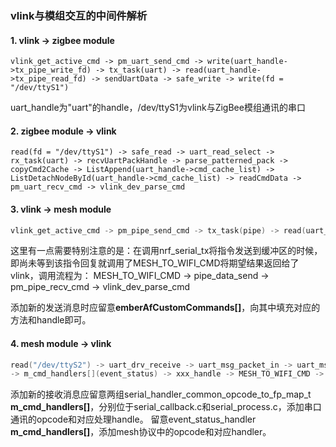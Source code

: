 ### vlink与模组交互的中间件解析

#### 1. vlink -> zigbee module

```
vlink_get_active_cmd -> pm_uart_send_cmd -> write(uart_handle->tx_pipe_write_fd) -> tx_task(uart) -> read(uart_handle->tx_pipe_read_fd) -> sendUartData -> safe_write -> write(fd = "/dev/ttyS1")
```

uart_handle为"uart"的handle，/dev/ttyS1为vlink与ZigBee模组通讯的串口



#### 2. zigbee module -> vlink

```
read(fd = "/dev/ttyS1") -> safe_read -> uart_read_select -> rx_task(uart) -> recvUartPackHandle -> parse_patterned_pack -> copyCmd2Cache -> ListAppend(uart_handle->cmd_cache_list) -> ListDetachNodeById(uart_handle->cmd_cache_list) -> readCmdData -> pm_uart_recv_cmd -> vlink_dev_parse_cmd

```



#### 3. vlink -> mesh module

```c
vlink_get_active_cmd -> pm_pipe_send_cmd -> tx_task(pipe) -> read(uart_handle->tx_pipe_read_fd) -> sendUartData -> safe_write -> write(dev_tx_write_fd) -> cli_process -> emberProcessCommandString -> emberSerialReadByte(dev_rx_read_fd) -> callCommandAction -> emberCommandActionHandler -> emberCommandTable[] -> emberAfCustomCommands[] -> xxx_handle -> nrf_mesh_packet_send -> nrf_serial_tx -> uart_msg_enqueue -> uart_msg_dequeue -> uart_drv_send -> write("/dev/ttyS2")
```

这里有一点需要特别注意的是：在调用nrf_serial_tx将指令发送到缓冲区的时候，即尚未等到该指令回复就调用了MESH_TO_WIFI_CMD将期望结果返回给了vlink，调用流程为：
MESH_TO_WIFI_CMD -> pipe_data_send -> pm_pipe_recv_cmd -> vlink_dev_parse_cmd


添加新的发送消息时应留意**emberAfCustomCommands[]**，向其中填充对应的方法和handle即可。



#### 4. mesh module -> vlink

```c
read("/dev/ttyS2") -> uart_drv_receive -> uart_msg_packet_in -> uart_msg_enqueue(rx) -> uart_msg_dequeue(rx) -> serial_handler_common_rx -> m_cmd_handlers[](Serial) ->xxx_handle(handle_cmd_mesh_message_received_unicast)
-> m_cmd_handlers[](event_status) -> xxx_handle -> MESH_TO_WIFI_CMD -> pipe_data_send -> rx_task(pipe) -> uart_read_select -> recvUartPackHandle -> parse_patterned_pack -> copyCmd2Cache -> ListAppend(uart_handle->cmd_cache_list) -> ListDetachNodeById(uart_handle->cmd_cache_list) -> readCmdData -> pm_pipe_recv_cmd -> vlink_dev_parse_cmd
```

添加新的接收消息应留意两组serial_handler_common_opcode_to_fp_map_t **m_cmd_handlers[]**，分别位于serial_callback.c和serial_process.c，添加串口通讯的opcode和对应处理handle。 留意event_status_handler **m_cmd_handlers[]**，添加mesh协议中的opcode和对应handler。

